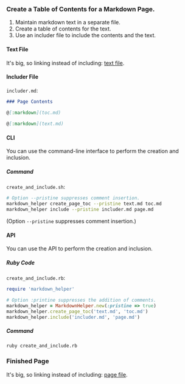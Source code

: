 ### Create a Table of Contents for a Markdown Page.

1.  Maintain markdown text in a separate file.
2.  Create a table of contents for the text.
3.  Use an includer file to include the contents and the text.

#### Text File

It's big, so linking instead of including:  [text file](text.md).

#### Includer File

```includer.md```:
```markdown
### Page Contents
        
@[:markdown](toc.md)

@[:markdown](text.md)
```

#### CLI

You can use the command-line interface to perform the creation and inclusion.

##### Command

```create_and_include.sh```:
```sh
# Option --pristine suppresses comment insertion.
markdown_helper create_page_toc --pristine text.md toc.md
markdown_helper include --pristine includer.md page.md
```

(Option ```--pristine``` suppresses comment insertion.)

#### API

You can use the API to perform the creation and inclusion.

##### Ruby Code

```create_and_include.rb```:
```ruby
require 'markdown_helper'

# Option :printine suppresses the addition of comments.
markdown_helper = MarkdownHelper.new(:pristine => true)
markdown_helper.create_page_toc('text.md', 'toc.md')
markdown_helper.include('includer.md', 'page.md')
```

##### Command

```sh
ruby create_and_include.rb
```

### Finished Page
            
It's big, so linking instead of including:  [page file](page.md).

